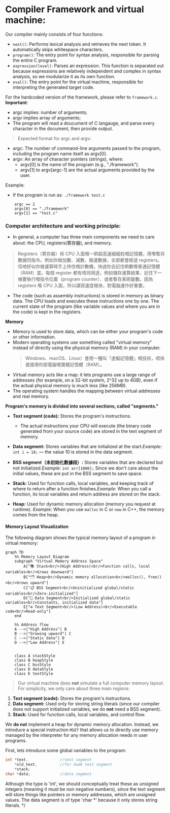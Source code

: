 # Compiler Framework and virtual machine:

Our compiler mainly consists of four functions:

- `next()`: Performs lexical analysis and retrieves the next token. It automatically skips whitespace characters.
- `program()`: The entry point for syntax analysis, responsible for parsing the entire C program.
- `expression(level)`: Parses an expression. This function is separated out because expressions are relatively independent and complex in syntax analysis, so we modularize it as its own function.
- `eval()`: The entry point for the virtual machine, responsible for interpreting the generated target code.

For the hardcoded version of the framework, please refer to `framework.c`.
**Important**:

- argc implies: number of arguments;
- argv implies array of arguments;
- The program will read a doucument of C langauge, and parse every character in the document, then provide output.

> Expected format for argc and argv:

- argc: The number of command-line arguments passed to the program, including the program name itself as argv[0].
- argv: An array of character pointers (strings), where:
  - argv[0] is the name of the program (e.g., "./framework").
  - argv[1] to argv[argc-1] are the actual arguments provided by the user.

Example:

- If the program is run as: `./framework test.c`

```
    argc == 2
    argv[0] == "./framework"
    argv[1] == "test.c"
```

### Computer architecture and working principle:

- In general, a computer has three main components we need to care about: the CPU, registers(寄存器), and memory.

> Registers（寄存器）係 CPU 入面嘅一啲超高速細細粒嘅記憶體，用嚟暫存數據同指令。例如你做加數、減數、搬運數據，全部都會經過 registers。佢哋好似你做運算時手上拎住嘅計數機，快過你去記住啲數喺普通記憶體（RAM）度。每個 register 都有唔同用途，例如儲存運算結果、記住下一條要執行嘅指令位置（program counter）、或者暫存某啲變數。因為 registers 喺 CPU 入面，所以讀寫速度極快，對電腦運作好重要。

- The code (such as assembly instructions) is stored in memory as binary data. The CPU loads and executes these instructions one by one. The current state of the program (like variable values and where you are in the code) is kept in the registers.

**Memory**

- Memory is used to store data, which can be either your program's code or other information.
- Modern operating systems use something called "virtual memory" instead of directly using the physical memory (RAM) in your computer.
  > Windows、macOS、Linux）會用一種叫「虛擬記憶體」嘅技術，唔係直接用你部電腦嘅實體記憶體（RAM）。
  >
- Virtual memory acts like a map: it lets programs use a large range of addresses (for example, on a 32-bit system, 2^32 up to 4GB), even if the actual physical memory is much less (like 256MB).
- The operating system handles the mapping between virtual addresses and real memory.

**Program's memory is divided into several sections, called "segments."**

- **Text segment (code):** Stores the program's instructions.

  - The actual instructions your CPU will execute (the binary code generated from your source code) are stored in the text segment of memory.
- **Data segment:** Stores variables that are initialized at the start.*Example:* `int i = 10;` — the value 10 is stored in the data segment.
- **BSS segment（未初始化數據段）:** Stores variables that are declared but not
  initialized.*Example:* `int arr[1000];` Since we don't care about the initial values, these are put in the BSS segment to save space.
- **Stack:** Used for function calls, local variables, and keeping track of where to return after a function finishes.*Example:* When you call a function, its local variables and return address are stored on the stack.
- **Heap:** Used for dynamic memory allocation (memory you request at runtime).
  *Example:* When you use `malloc` in C or `new` in C++, the memory comes from the heap.

#### Memory Layout Visualization

The following diagram shows the typical memory layout of a program in virtual memory:

```mermaid
graph TD
    %% Memory Layout Diagram
    subgraph "Virtual Memory Address Space"
        A["📚 Stack<br/>(High Address)<br/>Function calls, local variables<br/>Grows downward"]
        B["🗂️ Heap<br/>Dynamic memory allocation<br/>malloc(), free()<br/>Grows upward"]
        C["📋 BSS Segment<br/>Uninitialized global/static variables<br/>Zero-initialized"]
        D["💾 Data Segment<br/>Initialized global/static variables<br/>Constants, initialized data"]
        E["⚙️ Text Segment<br/>(Low Address)<br/>Executable code<br/>Read-only"]
    end
  
    %% Address flow
    A -->|"High Address"| B
    B -->|"Growing upward"| C
    C -->|"Static data"| D
    D -->|"Low Address"| E

  
    class A stackStyle
    class B heapStyle
    class C bssStyle
    class D dataStyle
    class E textStyle
```

> Our virtual machine does **not** simulate a full computer memory layout. For simplicity, we only care about three main regions:

1. **Text segment (code):** Stores the program's instructions.
2. **Data segment:** Used only for storing string literals (since our compiler does not support initialized variables, we do **not** need a BSS segment).
3. **Stack:** Used for function calls, local variables, and control flow.

We **do not** implement a heap for dynamic memory allocation. Instead, we introduce a special instruction `MSET` that allows us to directly use memory managed by the interpreter for any memory allocation needs in user programs.

First, lets introduce some global variables to the program: 
```c
int *text,              //text segment
    *old_text,          //for dumb text segment
    *stack;             
char *data;             //data segment
```

Although the type is 'int', we should conceptually treat these as unsigned integers (meaning it must be non negative numbers), since the text segment will store things like pointers or memory addresses, which are unsigned values. 
The data segment is of type 'char *' because it only stores string literals.
*/
